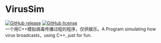 # VirusSim
[![GitHub release](https://img.shields.io/github/release/ELEVENStudio-Main/VirusSim)](https://github.com/ELEVENStudio-Main/VirusSim/releases/latest)
[![GitHub license](https://img.shields.io/github/license/ELEVENStudio-Main/VirusSim)](https://github.com/ELEVENStudio-Main/VirusSim/blob/main/LICENSE)  
一个用C++模拟病毒传播过程的程序，仅供娱乐。A Program simulating how virus broadcasts，using C++, just for fun.
